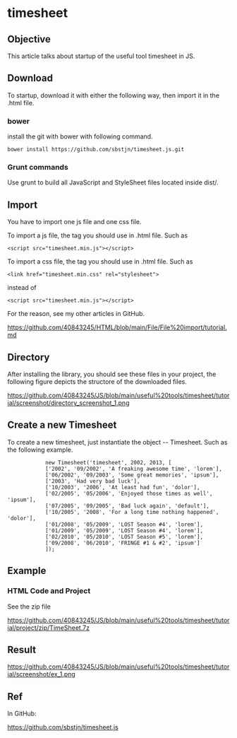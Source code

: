 # timesheet
## Objective
This article talks about startup of the useful tool timesheet in JS.
## Download
To startup, download it with either the following way, then import it in the .html file.
### bower
install the git with bower with following command.
    
    bower install https://github.com/sbstjn/timesheet.js.git
### Grunt commands
Use grunt to build all JavaScript and StyleSheet files located inside dist/.

## Import 
You have to import one js file and one css file.

To import a js file, the tag you should use in .html file. Such as 

    <script src="timesheet.min.js"></script>
 
To import a css file, the tag you should use in .html file. Such as 

    <link href="timesheet.min.css" rel="stylesheet">
    
instead of

    <script src="timesheet.min.js"></script>

For the reason, see my other articles in GitHub.

https://github.com/40843245/HTML/blob/main/File/File%20import/tutorial.md

## Directory
After installing the library, you should see these files in your project, the following figure depicts the structore of the downloaded files.

https://github.com/40843245/JS/blob/main/useful%20tools/timesheet/tutorial/screenshot/directory_screenshot_1.png

## Create a new Timesheet
To create a new timesheet, just instantiate the object -- Timesheet.
Such as the following example.

                new Timesheet('timesheet', 2002, 2013, [
                ['2002', '09/2002', 'A freaking awesome time', 'lorem'],
                ['06/2002', '09/2003', 'Some great memories', 'ipsum'],
                ['2003', 'Had very bad luck'],
                ['10/2003', '2006', 'At least had fun', 'dolor'],
                ['02/2005', '05/2006', 'Enjoyed those times as well', 'ipsum'],
                ['07/2005', '09/2005', 'Bad luck again', 'default'],
                ['10/2005', '2008', 'For a long time nothing happened', 'dolor'],
                ['01/2008', '05/2009', 'LOST Season #4', 'lorem'],
                ['01/2009', '05/2009', 'LOST Season #4', 'lorem'],
                ['02/2010', '05/2010', 'LOST Season #5', 'lorem'],
                ['09/2008', '06/2010', 'FRINGE #1 & #2', 'ipsum']
                ]);
 ## Example
 ### HTML Code and Project
 See the zip file
 
 https://github.com/40843245/JS/blob/main/useful%20tools/timesheet/tutorial/project/zip/TimeSheet.7z
 
 ## Result
 
https://github.com/40843245/JS/blob/main/useful%20tools/timesheet/tutorial/screenshot/ex_1.png

## Ref

In GitHub:

https://github.com/sbstjn/timesheet.js
     
    
